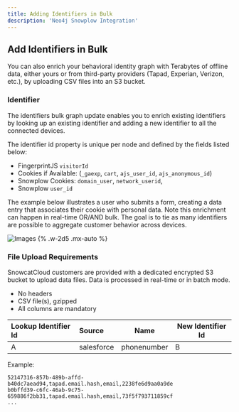 ```yaml
---
title: Adding Identifiers in Bulk
description: 'Neo4j Snowplow Integration'
---
```


## Add Identifiers in Bulk

You can also enrich your behavioral identity graph with Terabytes of offline data, either yours or from third-party providers (Tapad, Experian, Verizon, etc.), by uploading CSV files into an S3 bucket.

### Identifier

The identifiers bulk graph update enables you to enrich existing identifiers by looking up an existing identifier and adding a new identifier to all the connected devices.

The identifier id property is unique per node and defined by the fields listed below:

- FingerprintJS `visitorId`
- Cookies if Available: (`_gaexp`, `cart`, `ajs_user_id`, `ajs_anonymous_id`)
- Snowplow Cookies: `domain_user`, `network_userid`,
- Snowplow `user_id`

The example below illustrates a user who submits a form, creating a data entry that associates their cookie with personal data. Note this enrichment can happen in real-time OR/AND bulk. The goal is to tie as many identifiers are possible to aggregate customer behavior across devices.

![Images](/images/identifiers.svg) {% .w-2d5 .mx-auto %}

### File Upload Requirements

SnowcatCloud customers are provided with a dedicated encrypted S3 bucket to upload data files. Data is processed in real-time or in batch mode.

- No headers
- CSV file(s), gzipped
- All columns are mandatory

| Lookup Identifier Id | Source     | Name        | New Identifier Id |
| :------------------- | :--------- | ----------- | ----------------- |
| A                    | salesforce | phonenumber | B                 |

Example:

```csv
52147316-857b-489b-affd-b40dc7aead94,tapad.email.hash,email,2238fe6d9aa0a9de
b0bffd39-c6fc-46ab-9c75-659886f2bb31,tapad.email.hash,email,73f5f793711859cf
...
```
